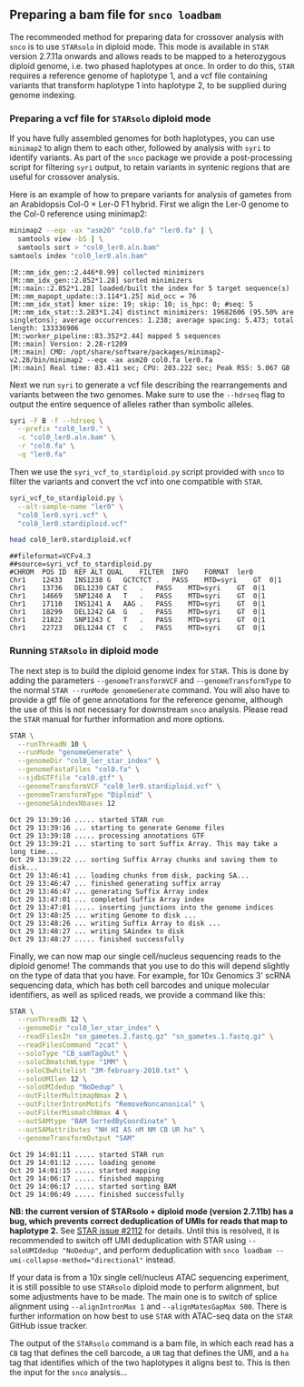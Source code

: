 ## Preparing a bam file for `snco loadbam`

The recommended method for preparing data for crossover analysis with `snco` is to use `STARsolo` in diploid mode. This mode is available in `STAR` version 2.7.11a onwards and allows reads to be mapped to a heterozygous diploid genome, i.e. two phased haplotypes at once. In order to do this, `STAR` requires a reference genome of haplotype 1, and a vcf file containing variants that transform haplotype 1 into haplotype 2, to be supplied during genome indexing.

### Preparing a vcf file for `STARsolo` diploid mode

If you have fully assembled genomes for both haplotypes, you can use `minimap2` to align them to each other, followed by analysis with `syri` to identify variants. As part of the `snco` package we provide a post-processing script for filtering `syri` output, to retain variants in syntenic regions that are useful for crossover analysis.

Here is an example of how to prepare variants for analysis of gametes from an Arabidopsis Col-0 × Ler-0 F1 hybrid. First we align the Ler-0 genome to the Col-0 reference using minimap2:


```bash
minimap2 --eqx -ax "asm20" "col0.fa" "ler0.fa" | \
  samtools view -bS | \
  samtools sort > "col0_ler0.aln.bam"
samtools index "col0_ler0.aln.bam"
```

    [M::mm_idx_gen::2.446*0.99] collected minimizers
    [M::mm_idx_gen::2.852*1.28] sorted minimizers
    [M::main::2.852*1.28] loaded/built the index for 5 target sequence(s)
    [M::mm_mapopt_update::3.114*1.25] mid_occ = 76
    [M::mm_idx_stat] kmer size: 19; skip: 10; is_hpc: 0; #seq: 5
    [M::mm_idx_stat::3.283*1.24] distinct minimizers: 19682606 (95.50% are singletons); average occurrences: 1.238; average spacing: 5.473; total length: 133336906
    [M::worker_pipeline::83.352*2.44] mapped 5 sequences
    [M::main] Version: 2.28-r1209
    [M::main] CMD: /opt/share/software/packages/minimap2-v2.28/bin/minimap2 --eqx -ax asm20 col0.fa ler0.fa
    [M::main] Real time: 83.411 sec; CPU: 203.222 sec; Peak RSS: 5.067 GB


Next we run `syri` to generate a vcf file describing the rearrangements and variants between the two genomes. Make sure to use the `--hdrseq` flag to output the entire sequence of alleles rather than symbolic alleles.


```bash
syri -F B -f --hdrseq \
  --prefix "col0_ler0." \
  -c "col0_ler0.aln.bam" \
  -r "col0.fa" \
  -q "ler0.fa"
```


Then we use the `syri_vcf_to_stardiploid.py` script provided with `snco` to filter the variants and convert the vcf into one compatible with `STAR`.


```bash
syri_vcf_to_stardiploid.py \
  --alt-sample-name "ler0" \
  "col0_ler0.syri.vcf" \
  "col0_ler0.stardiploid.vcf"

head col0_ler0.stardiploid.vcf
```

    ##fileformat=VCFv4.3
    ##source=syri_vcf_to_stardiploid.py
    #CHROM	POS	ID	REF	ALT	QUAL	FILTER	INFO	FORMAT	ler0
    Chr1	12433	INS1238	G	GCTCTCT	.	PASS	MTD=syri	GT	0|1
    Chr1	13736	DEL1239	CAT	C	.	PASS	MTD=syri	GT	0|1
    Chr1	14669	SNP1240	A	T	.	PASS	MTD=syri	GT	0|1
    Chr1	17110	INS1241	A	AAG	.	PASS	MTD=syri	GT	0|1
    Chr1	18299	DEL1242	GA	G	.	PASS	MTD=syri	GT	0|1
    Chr1	21822	SNP1243	C	T	.	PASS	MTD=syri	GT	0|1
    Chr1	22723	DEL1244	CT	C	.	PASS	MTD=syri	GT	0|1


### Running `STARsolo` in diploid mode

The next step is to build the diploid genome index for `STAR`. This is done by adding the parameters `--genomeTransformVCF` and `--genomeTransformType` to the normal `STAR --runMode genomeGenerate` command. You will also have to provide a gtf file of gene annotations for the reference genome, although the use of this is not necessary for downstream `snco` analysis. Please read the `STAR` manual for further information and more options.


```bash
STAR \
  --runThreadN 10 \
  --runMode "genomeGenerate" \
  --genomeDir "col0_ler_star_index" \
  --genomeFastaFiles "col0.fa" \
  --sjdbGTFfile "col0.gtf" \
  --genomeTransformVCF "col0_ler0.stardiploid.vcf" \
  --genomeTransformType "Diploid" \
  --genomeSAindexNbases 12
```

    Oct 29 13:39:16 ..... started STAR run
    Oct 29 13:39:16 ... starting to generate Genome files
    Oct 29 13:39:18 ..... processing annotations GTF
    Oct 29 13:39:21 ... starting to sort Suffix Array. This may take a long time...
    Oct 29 13:39:22 ... sorting Suffix Array chunks and saving them to disk...
    Oct 29 13:46:41 ... loading chunks from disk, packing SA...
    Oct 29 13:46:47 ... finished generating suffix array
    Oct 29 13:46:47 ... generating Suffix Array index
    Oct 29 13:47:01 ... completed Suffix Array index
    Oct 29 13:47:01 ..... inserting junctions into the genome indices
    Oct 29 13:48:25 ... writing Genome to disk ...
    Oct 29 13:48:26 ... writing Suffix Array to disk ...
    Oct 29 13:48:27 ... writing SAindex to disk
    Oct 29 13:48:27 ..... finished successfully


Finally, we can now map our single cell/nucleus sequencing reads to the diploid genome! The commands that you use to do this will depend slightly on the type of data that you have. For example, for 10x Genomics 3' scRNA sequencing data, which has both cell barcodes and unique molecular identifiers, as well as spliced reads, we provide a command like this:


```bash
STAR \
  --runThreadN 12 \
  --genomeDir "col0_ler_star_index" \
  --readFilesIn "sn_gametes.2.fastq.gz" "sn_gametes.1.fastq.gz" \
  --readFilesCommand "zcat" \
  --soloType "CB_samTagOut" \
  --soloCBmatchWLtype "1MM" \
  --soloCBwhitelist "3M-february-2018.txt" \
  --soloUMIlen 12 \
  --soloUMIdedup "NoDedup" \
  --outFilterMultimapNmax 2 \
  --outFilterIntronMotifs "RemoveNoncanonical" \
  --outFilterMismatchNmax 4 \
  --outSAMtype "BAM SortedByCoordinate" \
  --outSAMattributes "NH HI AS nM NM CB UR ha" \
  --genomeTransformOutput "SAM"
```

    Oct 29 14:01:11 ..... started STAR run
    Oct 29 14:01:12 ..... loading genome
    Oct 29 14:01:15 ..... started mapping
    Oct 29 14:06:17 ..... finished mapping
    Oct 29 14:06:17 ..... started sorting BAM
    Oct 29 14:06:49 ..... finished successfully


__NB: the current version of STARsolo + diploid mode (version 2.7.11b) has a bug, which prevents correct deduplication of UMIs for reads that map to haplotype 2.__ See [STAR issue #2112](https://github.com/alexdobin/STAR/issues/2112) for details. Until this is resolved, it is recommended to switch off UMI deduplication with STAR using `--soloUMIdedup "NoDedup"`, and perform deduplication with `snco loadbam --umi-collapse-method="directional"` instead.

If your data is from a 10x single cell/nucleus ATAC sequencing experiment, it is still possible to use `STARsolo` diploid mode to perform alignment, but some adjustments have to be made. The main one is to switch of splice alignment using `--alignIntronMax 1` and `--alignMatesGapMax 500`. There is further information on how best to use `STAR` with ATAC-seq data on the `STAR` GitHub issue tracker.

The output of the `STARsolo` command is a bam file, in which each read has a `CB` tag that defines the cell barcode, a `UR` tag that defines the UMI, and a `ha` tag that identifies which of the two haplotypes it aligns best to. This is then the input for the `snco` analysis...
